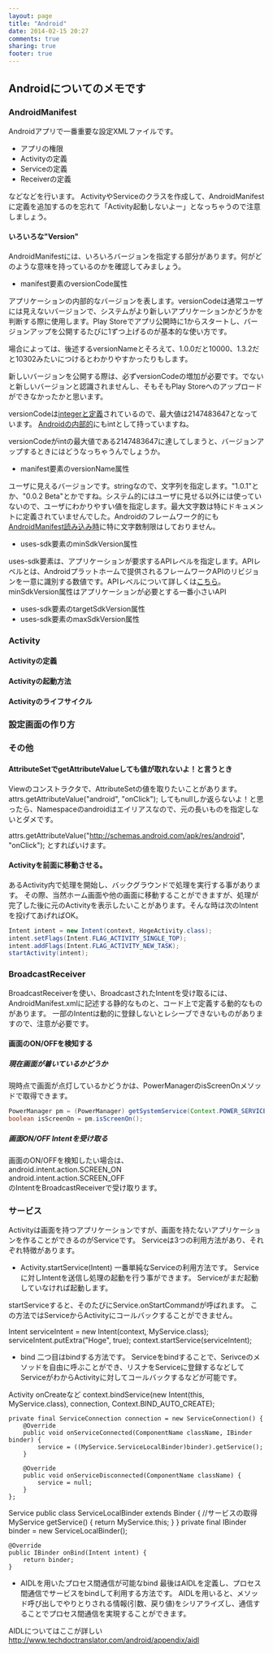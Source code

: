 ```yaml
---
layout: page
title: "Android"
date: 2014-02-15 20:27
comments: true
sharing: true
footer: true
---
```


## Androidについてのメモです
### AndroidManifest
Androidアプリで一番重要な設定XMLファイルです。

* アプリの権限
* Activityの定義
* Serviceの定義
* Receiverの定義

などなどを行います。
ActivityやServiceのクラスを作成して、AndroidManifestに定義を追加するのを忘れて「Activity起動しないよー」となっちゃうので注意しましょう。

#### いろいろな"Version"
AndroidManifestには、いろいろバージョンを指定する部分があります。何がどのような意味を持っているのかを確認してみましょう。

* manifest要素のversionCode属性

アプリケーションの内部的なバージョンを表します。versionCodeは通常ユーザには見えないバージョンで、システムがより新しいアプリケーションかどうかを判断する際に使用します。Play Storeでアプリ公開時に1からスタートし、バージョンアップを公開するたびに1ずつ上げるのが基本的な使い方です。

場合によっては、後述するversionNameとそろえて、1.0.0だと10000、1.3.2だと10302みたいにつけるとわかりやすかったりもします。

新しいバージョンを公開する際は、必ずversionCodeの増加が必要です。でないと新しいバージョンと認識されませんし、そもそもPlay Storeへのアップロードができなかったかと思います。

versionCodeは[integerと定義](http://developer.android.com/guide/topics/manifest/manifest-element.html)されているので、最大値は2147483647となっています。
[Androidの内部的](http://tools.oesf.biz/android-4.4.2_r1.0/xref/frameworks/base/core/java/android/content/pm/PackageInfo.java)にもintとして持っていますね。

versionCodeがintの最大値である2147483647に達してしまうと、バージョンアップするときにはどうなっちゃうんでしょうか。

* manifest要素のversionName属性

ユーザに見えるバージョンです。stringなので、文字列を指定します。"1.0.1"とか、"0.0.2 Beta"とかですね。システム的にはユーザに見せる以外には使っていないので、ユーザにわかりやすい値を指定します。最大文字数は特にドキュメントに定義されていませんでした。Androidのフレームワーク的にも[AndroidManifest読み込み時](http://tools.oesf.biz/android-4.4.2_r1.0/xref/frameworks/base/core/java/android/content/res/TypedArray.java#getNonConfigurationString)に特に文字数制限はしておりません。

* uses-sdk要素のminSdkVersion属性

uses-sdk要素は、アプリケーションが要求するAPIレベルを指定します。APIレベルとは、Androidプラットホームで提供されるフレームワークAPIのリビジョンを一意に識別する数値です。APIレベルについて詳しくは[こちら](http://www.techdoctranslator.com/android/appendix/api-levels)。minSdkVersion属性はアプリケーションが必要とする一番小さいAPI

* uses-sdk要素のtargetSdkVersion属性
* uses-sdk要素のmaxSdkVersion属性

### Activity
#### Activityの定義
#### Activityの起動方法
#### Activityのライフサイクル
### 設定画面の作り方

### その他
#### AttributeSetでgetAttributeValueしても値が取れないよ！と言うとき
Viewのコンストラクタで、AttributeSetの値を取りたいことがあります。
attrs.getAttributeValue("android", "onClick");
してもnullしか返らないよ！と思ったら、Namespaceのandroidはエイリアスなので、元の長いものを指定しないとダメです。

attrs.getAttributeValue("http://schemas.android.com/apk/res/android", "onClick");
とすればいけます。

#### Activityを前面に移動させる。
あるActivity内で処理を開始し、バックグラウンドで処理を実行する事があります。
その際、当然ホーム画面や他の画面に移動することができますが、処理が完了した後に元のActivityを表示したいことがあります。そんな時は次のIntentを投げてあげればOK。


``` java
Intent intent = new Intent(context, HogeActivity.class);
intent.setFlags(Intent.FLAG_ACTIVITY_SINGLE_TOP);
intent.addFlags(Intent.FLAG_ACTIVITY_NEW_TASK);
startActivity(intent);
```

### BroadcastReceiver
BroadcastReceiverを使い、BroadcastされたIntentを受け取るには、AndroidManifest.xmlに記述する静的なものと、コード上で定義する動的なものがあります。
一部のIntentは動的に登録しないとレシーブできないものがありますので、注意が必要です。

#### 画面のON/OFFを検知する
##### 現在画面が着いているかどうか
現時点で画面が点灯しているかどうかは、PowerManagerのisScreenOnメソッドで取得できます。
``` java
PowerManager pm = (PowerManager) getSystemService(Context.POWER_SERVICE);
boolean isScreenOn = pm.isScreenOn();
```

##### 画面ON/OFF Intentを受け取る
画面のON/OFFを検知したい場合は、  
android.intent.action.SCREEN_ON  
android.intent.action.SCREEN_OFF  
のIntentをBroadcastReceiverで受け取ります。

### サービス
Activityは画面を持つアプリケーションですが、画面を持たないアプリケーションを作ることができるのがServiceです。
Serviceは3つの利用方法があり、それぞれ特徴があります。

 - Activity.startService(Intent)
一番単純なServiceの利用方法です。
Serviceに対しIntentを送信し処理の起動を行う事ができます。
Serviceがまだ起動していなければ起動します。

startServiceすると、そのたびにService.onStartCommandが呼ばれます。
この方法ではServiceからActivityにコールバックすることができません。

Intent serviceIntent = new Intent(context, MyService.class);
serviceIntent.putExtra("Hoge", true);
context.startService(serviceIntent);

 - bind
二つ目はbindする方法です。
Serviceをbindすることで、Serivceのメソッドを自由に呼ぶことができ、リスナをServiceに登録するなどしてServiceがわからActivityに対してコールバックするなどが可能です。

Activity
    onCreateなど
        context.bindService(new Intent(this,
                MyService.class), connection, Context.BIND_AUTO_CREATE);


    private final ServiceConnection connection = new ServiceConnection() {
        @Override
        public void onServiceConnected(ComponentName className, IBinder binder) {
            service = ((MyService.ServiceLocalBinder)binder).getService();
        }

        @Override
        public void onServiceDisconnected(ComponentName className) {
            service = null;
        }
    };


Service
    public class ServiceLocalBinder extends Binder {
        //サービスの取得
        MyService getService() {
            return MyService.this;
        }
    }
    private final IBinder binder = new ServiceLocalBinder();

    @Override
    public IBinder onBind(Intent intent) {
        return binder;
    }


 - AIDLを用いたプロセス間通信が可能なbind
最後はAIDLを定義し、プロセス間通信でサービスをbindして利用する方法です。
AIDLを用いると、メソッド呼び出しでやりとりされる情報(引数、戻り値)をシリアライズし、通信することでプロセス間通信を実現することができます。

AIDLについてはここが詳しい
http://www.techdoctranslator.com/android/appendix/aidl

